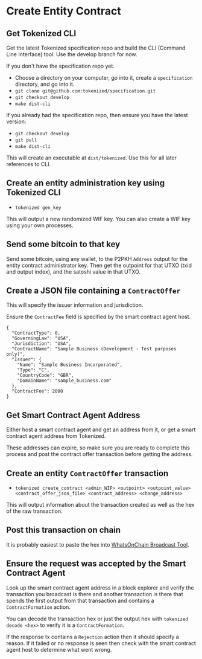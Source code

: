 
# Create Entity Contract

## Get Tokenized CLI

Get the latest Tokenized specification repo and build the CLI (Command Line Interface) tool. Use the develop branch for now.

If you don't have the specification repo yet.
* Choose a directory on your computer, go into it, create a `specification` directory, and go into it.
* `git clone git@github.com:tokenized/specification.git`
* `git checkout develop`
* `make dist-cli`

If you already had the specification repo, then ensure you have the latest version:
* `git checkout develop`
* `git pull`
* `make dist-cli`

This will create an executable at `dist/tokenized`. Use this for all later references to CLI.

## Create an entity administration key using Tokenized CLI

* `tokenized gen_key`

This will output a new randomized WIF key. You can also create a WIF key using your own processes.

## Send some bitcoin to that key

Send some bitcoin, using any wallet, to the P2PKH `Address` output for the entity contract administrator key. Then get the outpoint for that UTXO (txid and output index), and the satoshi value in that UTXO.

## Create a JSON file containing a `ContractOffer`

This will specify the issuer information and jurisdiction.

Ensure the `ContractFee` field is specified by the smart contract agent host.

```
{
  "ContractType": 0,
  "GoverningLaw": "USA",
  "Jurisdiction": "USA",
  "ContractName": "Sample Business (Development - Test purposes only)",
  "Issuer": {
    "Name": "Sample Business Incorporated",
    "Type": "C",
    "CountryCode": "GBR",
    "DomainName": "sample_business.com"
  },
  "ContractFee": 2000
}
```

## Get Smart Contract Agent Address

Either host a smart contract agent and get an address from it, or get a smart contract agent address from Tokenized.

These addresses can expire, so make sure you are ready to complete this process and post the contract offer transaction before getting the address.

## Create an entity `ContractOffer` transaction

* `tokenized create_contract <admin_WIF> <outpoint> <outpoint_value> <contract_offer_json_file> <contract_address> <change_address>`

This will output information about the transaction created as well as the hex of the raw transaction.

## Post this transaction on chain

It is probably easiest to paste the hex into [WhatsOnChain Broadcast Tool](https://whatsonchain.com/broadcast).

## Ensure the request was accepted by the Smart Contract Agent

Look up the smart contract agent address in a block explorer and verify the transaction you broadcast is there and another transaction is there that spends the first output from that transaction and contains a `ContractFormation` action.

You can decode the transaction hex or just the output hex with `tokenized decode <hex>` to verify it is a `ContractFormation`.

If the response tx contains a `Rejection` action then it should specify a reason. If it failed or no response is seen then check with the smart contract agent host to determine what went wrong.
